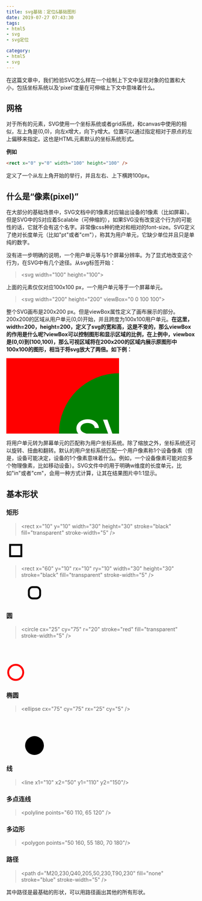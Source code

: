 ```yaml
---
title: svg基础：定位&基础图形
date: 2019-07-27 07:43:30
tags:
- html5
- svg
- svg定位

category:
- html5
- svg
---
```


在这篇文章中，我们检验SVG怎么样在一个绘制上下文中呈现对象的位置和大小，包括坐标系统以及'pixel'度量在可伸缩上下文中意味着什么。

## 网格
对于所有的元素，SVG使用一个坐标系统或者grid系统，和canvas中使用的相似，左上角是(0,0)，向左x增大，向下y增大。位置可以通过指定相对于原点的左上偏移来指定。这也是HTML元素默认的坐标系统形式。

**例如**
```html
<rect x="0" y="0" width="100" height="100" />
```
定义了一个从左上角开始的举行，并且左右、上下横跨100px。

## 什么是“像素(pixel)”
在大部分的基础场景中，SVG文档中的1像素对应输出设备的1像素（比如屏幕）。但是SVG中的S对应着Scalable（可伸缩的），如果SVG没有改变这个行为的可能性的话，它就不会有这个名字。非常像css种的绝对和相对的font-size。SVG定义了绝对长度单元（比如"pt"或者"cm"），称其为用户单元，它缺少单位并且只是单纯的数字。

没有进一步明确的说明，一个用户单元等与1个屏幕分辨率。为了显式地改变这个行为，在SVG中有几个途径。从svg标签开始：
> \<svg width="100" height="100">

上面的元素仅仅对应100x100 px，一个用户单元等于一个屏幕单元。
> \<svg width="200" height="200" viewBox="0 0 100 100">

整个SVG画布是200x200 px。但是viewBox属性定义了画布展示的部分。200x200的区域从用户单元(0,0)开始，并且跨度为100x100用户单元。**在这里，width=200，height=200，定义了svg的宽和高，这是不变的，那么viewBox的作用是什么呢?viewBox可以控制图形和显示区域的比例，在上例中，viewbox是(0,0)到(100,100)，那么可视区域将在200x200的区域内展示原图形中100x100的图形，相当于将svg放大了两倍。如下例：**

<svg version="1.1"
     baseProfile="full"
     width="300" height="200"
     xmlns="http://www.w3.org/2000/svg"
     viewBox="0 0 150 100">
  <rect width="100%" height="100%" fill="red" />
  <circle cx="150" cy="100" r="80" fill="green" />
  <text x="150" y="125" font-size="60" text-anchor="middle" fill="white">SVG</text>
</svg>

将用户单元转为屏幕单元的匹配称为用户坐标系统。除了缩放之外，坐标系统还可以旋转、扭曲和翻转。默认的用户坐标系统匹配一个用户像素称1个设备像素（但是，设备可能决定，设备的1个像素意味着什么。例如，一个设备像素可能对应多个物理像素，比如移动设备）。SVG文件中的用于明确w维度的长度单元，比如"in"或者"cm"，会用一种方式计算，让其在结果图片中1:1显示。


## 基本形状
### 矩形
> \<rect x="10" y="10" width="30" height="30" stroke="black" fill="transparent" stroke-width="5" />

<svg version="1.1"
     baseProfile="full"
     width="100" height="50"
     xmlns="http://www.w3.org/2000/svg">
     <rect x="10" y="10" width="30" height="30" stroke="black" fill="transparent" stroke-width="5" />
</svg>

> \<rect x="60" y="10" rx="10" ry="10" width="30" height="30" stroke="black" fill="transparent" stroke-width="5" />

<svg version="1.1"
     baseProfile="full"
     width="100" height="50"
     xmlns="http://www.w3.org/2000/svg">
     <rect x="60" y="10" rx="10" ry="10" width="30" height="30" stroke="black" fill="transparent" stroke-width="5" />
</svg>
### 圆
> \<circle cx="25" cy="75" r="20" stroke="red" fill="transparent" stroke-width="5" />

<svg version="1.1"
     baseProfile="full"
     width="100" height="100"
     xmlns="http://www.w3.org/2000/svg">
     <circle cx="25" cy="75" r="20" stroke="red" fill="transparent" stroke-width="5" />
</svg>

### 椭圆
> \<ellipse cx="75" cy="75" rx="25" cy="5" />

<svg version="1.1"
     baseProfile="full"
     width="100" height="100"
     xmlns="http://www.w3.org/2000/svg">
     <ellipse cx="75" cy="75" rx="25" cy="5" />
</svg>

### 线
> \<line x1="10" x2="50" y1="110" y2="150"/>

### 多点连线
> \<polyline points="60 110, 65 120" />

### 多边形
> \<polygon points="50 160, 55 180, 70 180"/>

### 路径
> \<path d="M20,230,Q40,205,50,230,T90,230" fill="none" stroke="blue" stroke-width="5" />

其中路径是最基础的形状，可以用路径画出其他的所有形状。
